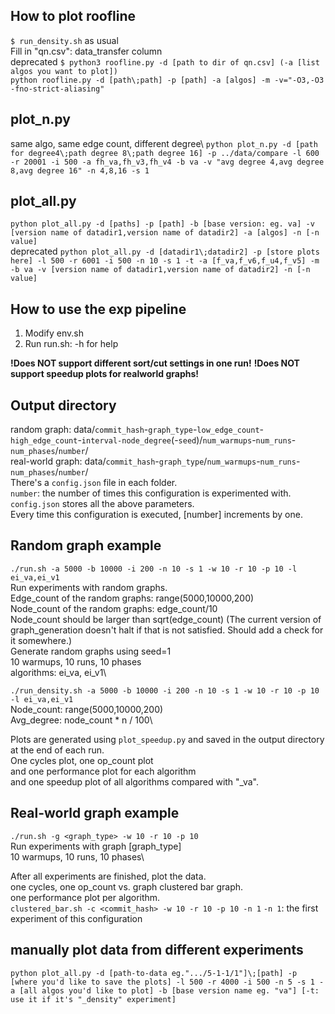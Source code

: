 ## How to plot roofline
`$ run_density.sh` as usual\
Fill in "qn.csv": data_transfer column\
deprecated `$ python3 roofline.py -d [path to dir of qn.csv] (-a [list algos you want to plot])`\
`python roofline.py -d [path\;path] -p [path] -a [algos] -m -v="-O3,-O3 -fno-strict-aliasing"`

## plot_n.py
same algo, same edge count, different degree\\
`python plot_n.py -d [path for degree4\;path degree 8\;path degree 16] -p ../data/compare -l 600 -r 20001 -i 500 -a fh_va,fh_v3,fh_v4 -b va -v "avg degree 4,avg degree 8,avg degree 16" -n 4,8,16 -s 1`

## plot_all.py
`python plot_all.py -d [paths] -p [path] -b [base version: eg. va] -v [version name of datadir1,version name of datadir2] -a [algos] -n [-n value]`\
deprecated `python plot_all.py -d [datadir1\;datadir2] -p [store plots here] -l 500 -r 6001 -i 500 -n 10 -s 1 -t -a [f_va,f_v6,f_u4,f_v5] -m -b va -v [version name of datadir1,version name of datadir2] -n [-n value]`

## How to use the exp pipeline
1. Modify env.sh
2. Run run.sh: -h for help

**!Does NOT support different sort/cut settings in one run!**
**!Does NOT support speedup plots for realworld graphs!**

## Output directory
random graph: data/`commit_hash`-`graph_type`-`low_edge_count`-`high_edge_count`-`interval-node_degree`(-`seed`)/`num_warmups`-`num_runs`-`num_phases`/`number`/\
real-world graph: data/`commit_hash`-`graph_type`/`num_warmups`-`num_runs`-`num_phases`/`number`/\
There's a `config.json` file in each folder.\
`number`: the number of times this configuration is experimented with.\
`config.json` stores all the above parameters.\
Every time this configuration is executed, [number] increments by one.


## Random graph example
`./run.sh -a 5000 -b 10000 -i 200 -n 10 -s 1 -w 10 -r 10 -p 10 -l ei_va,ei_v1`\
Run experiments with random graphs.\
Edge_count of the random graphs: range(5000,10000,200)\
Node_count of the random graphs: edge_count/10\
Node_count should be larger than sqrt(edge_count) (The current version of graph_generation doesn't halt if that is not satisfied. Should add a check for it somewhere.)\
Generate random graphs using seed=1\
10 warmups, 10 runs, 10 phases\
algorithms: ei_va, ei_v1\

`./run_density.sh -a 5000 -b 10000 -i 200 -n 10 -s 1 -w 10 -r 10 -p 10 -l ei_va,ei_v1`\
Node_count: range(5000,10000,200)\
Avg_degree: node_count * n / 100\

Plots are generated using `plot_speedup.py` and saved in the output directory at the end of each run.\
One cycles plot, one op_count plot\
and one performance plot for each algorithm\
and one speedup plot of all algorithms compared with "\_va".

## Real-world graph example
`./run.sh -g <graph_type> -w 10 -r 10 -p 10`\
Run experiments with graph [graph_type]\
10 warmups, 10 runs, 10 phases\

After all experiments are finished, plot the data.\
one cycles, one op_count vs. graph clustered bar graph.\
one performance plot per algorithm.\
`clustered_bar.sh -c <commit_hash> -w 10 -r 10 -p 10 -n 1`
`-n 1`: the first experiment of this configuration

## manually plot data from different experiments
`python plot_all.py -d [path-to-data eg.".../5-1-1/1"]\;[path] -p [where you'd like to save the plots] -l 500 -r 4000 -i 500 -n 5 -s 1 -a [all algos you'd like to plot] -b [base version name eg. "va"] [-t: use it if it's "_density" experiment]`
